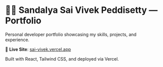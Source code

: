 # 🧑‍💻 Sandalya Sai Vivek Peddisetty — Portfolio

Personal developer portfolio showcasing my skills, projects, and experience.

🔗 **Live Site**: [sai-vivek.vercel.app](https://sai-vivek.vercel.app/)

Built with React, Tailwind CSS, and deployed via Vercel.
